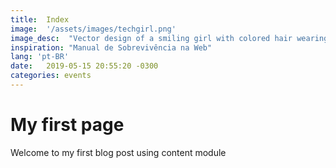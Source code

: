 ```yaml
---
title:  Index
image:  '/assets/images/techgirl.png'
image_desc:  "Vector design of a smiling girl with colored hair wearing glasses"
inspiration: "Manual de Sobrevivência na Web"
lang: 'pt-BR'
date:   2019-05-15 20:55:20 -0300
categories: events
---
```


# My first page

Welcome to my first blog post using content module

